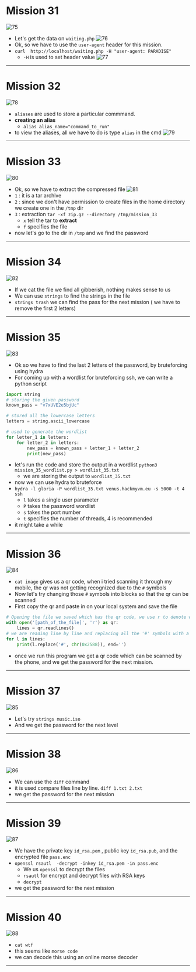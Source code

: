 # Mission 31

![75](images/75.png)
- Let's get the data on `waiting.php`
![76](images/76.png)
- Ok, so we have to use the `user-agent` header for this mission.
- `curl  http://localhost/waiting.php -H "user-agent: PARADISE"`
    - `-H` is used to set header value
![77](images/77.png)

***

# Mission 32

![78](images/78.png)
- `aliases` are used to store a particular commmand.
- **creating an alias**
    - `alias alias_name="command_to_run"`
- to view the aliases, all we have to do is type `alias` in the cmd
![79](images/79.png)

***

# Mission 33

![80](images/80.png)
- Ok, so we have to extract the compressed file
![81](images/81.png)
- `1` : it is a tar archive
- `2` : since we don't have permission to create files in the home directory we create one in the `/tmp` dir
- `3` : extraction `tar -xf zip.gz --directory /tmp/mission_33`
  - `x` tell the tar to **extract**
  - `f` specifies the file
- now let's go to the dir in `/tmp` and we find the password 

***
# Mission 34

![82](images/82.png)
- If we cat the file we find all gibberish, nothing makes sense to us
- We can use `strings` to find the strings in the file
- `strings trash` we can find the pass for the next mission ( we have to remove the first 2 letters)

***

# Mission 35

![83](images/83.png)
- Ok so we have to find the last 2 letters of the password, by bruteforcing using hydra
- For coming up with a wordlist for bruteforcing ssh, we can write a python script
```python
import string
# storing the given password
known_pass = "v7xUVE2e5bjUc"

# stored all the lowercase letters
letters = string.ascii_lowercase

# used to generate the wordlist
for letter_1 in letters:
    for letter_2 in letters:
        new_pass = known_pass + letter_1 + letter_2
        print(new_pass)
```

- let's run the code and store the output in a wordlist
`python3 mission_35_wordlist.py > wordlist_35.txt`
    - we are storing the output to `wordlist_35.txt`
- now we can use hydra to bruteforce
- `hydra -l gloria -P wordlist_35.txt venus.hackmyvm.eu -s 5000 -t 4 ssh`
    - `l` takes a single user parameter
    - `P` takes the password wordlist
    - `s` takes the port number
    - `t` specifies the number of threads, 4 is recommended
- it might take a while

***

# Mission 36

![84](images/84.png)
- `cat image` gives us a qr code, when i tried scanning it through my mobile, the qr was not getting recognized due to the `#` symbols
- Now let's try changing those `#` symbols into blocks so that the qr can be scanned
- First copy the qr and paste in on your local system and save the file
``` python
# Opening the file we saved which has the qr code, we use r to denote we are opening the file to read
with open('[path_of_the_file]', 'r') as qr:
    lines = qr.readlines()
# we are reading line by line and replacing all the '#' symbols with a block google what (0x2588) is
for l in lines:
    print(l.replace('#', chr(0x2588)), end='')

```
- once we run this program we get a qr code which can be scanned by the phone, and we get the password for the next mission.

***

# Mission 37

![85](images/85.png)
- Let's try `strings music.iso`
- And we get the password for the next level

***

# Mission 38

![86](images/86.png)

- We can use the `diff` command
- it is used compare files line by line.
`diff 1.txt 2.txt`
- we get the password for the next mission

***

# Mission 39

![87](images/87.png)

- We have the private key `id_rsa.pem` , public key `id_rsa.pub`, and the encrypted file `pass.enc`
- `openssl rsautl  -decrypt -inkey id_rsa.pem -in pass.enc `
    - We us `openssl` to decrypt the files
    - `rsautl` for encrypt and decrypt files with RSA keys
    - `decrypt`
- we get the password for the next mission

***

# Mission 40

![88](images/88.png)
- `cat wtf`
- this seems like `morse code`
- we can decode this using an online morse decoder

***